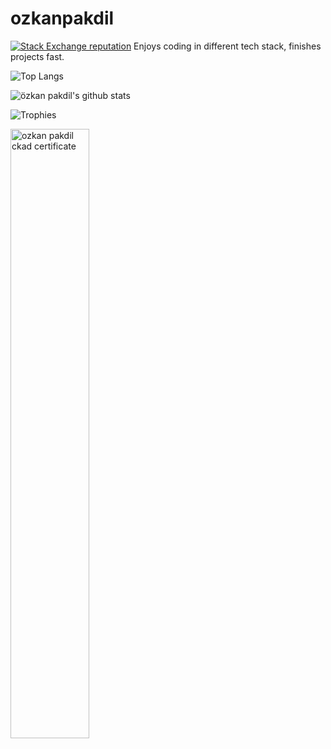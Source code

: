 # ozkanpakdil

[![Stack Exchange reputation](https://img.shields.io/stackexchange/stackoverflow/r/175554.svg)](https://stackoverflow.com/users/175554)
Enjoys coding in different tech stack, finishes projects fast.

![Top Langs](https://user-images.githubusercontent.com/604405/200146018-0d27692a-237a-4d57-afde-0f1f5386b677.png)

![özkan pakdil's github stats](https://github-readme-stats.vercel.app/api?username=ozkanpakdil&show_icons=true&theme=radical)

![Trophies](https://github-trophies.vercel.app/?username=ozkanpakdil)

<a href="https://github.com/ozkanpakdil/ozkanpakdil/files/9477123/ozkan-pakdil-5ed7d355-8547-4c8f-b0f1-7ff21a3fcfda-certificate.pdf">
<img alt="ozkan pakdil ckad certificate" src="//user-images.githubusercontent.com/604405/188120195-db76b88b-33f2-450b-93cf-7cb33ae55223.png" width="50%">
</a>
